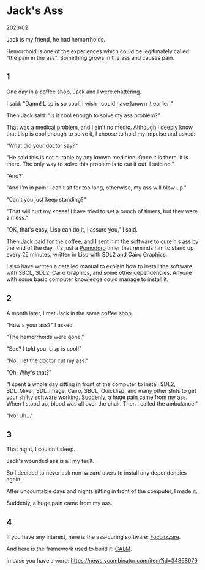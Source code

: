 <!--6-->
# Jack's Ass

2023/02

Jack is my friend, he had hemorrhoids.

Hemorrhoid is one of the experiences which could be legitimately called: "the pain in the ass". Something grows in the ass and causes pain.

## 1
One day in a coffee shop, Jack and I were chattering.

I said: "Damn! Lisp is so cool! I wish I could have known it earlier!"

Then Jack said: "Is it cool enough to solve my ass problem?"

That was a medical problem, and I ain't no medic. Although I deeply know that Lisp is cool enough to solve it, I choose to hold my impulse and asked:

"What did your doctor say?"

"He said this is not curable by any known medicine. Once it is there, it is there. The only way to solve this problem is to cut it out. I said no."

"And?"

"And I'm in pain! I can't sit for too long, otherwise, my ass will blow up."

"Can't you just keep standing?"

"That will hurt my knees! I have tried to set a bunch of timers, but they were a mess."

"OK, that's easy, Lisp can do it, I assure you," I said.

Then Jack paid for the coffee, and I sent him the software to cure his ass by the end of the day. It's just a [Pomodoro](https://en.wikipedia.org/wiki/Pomodoro_Technique) timer that reminds him to stand up every 25 minutes, written in Lisp with SDL2 and Cairo Graphics.

I also have written a detailed manual to explain how to install the software with SBCL, SDL2, Cairo Graphics, and some other dependencies. Anyone with some basic computer knowledge could manage to install it.

## 2

A month later, I met Jack in the same coffee shop.

"How's your ass?" I asked.

"The hemorrhoids were gone."

"See? I told you, Lisp is cool!"

"No, I let the doctor cut my ass."

"Oh, Why's that?"

"I spent a whole day sitting in front of the computer to install SDL2, SDL_Mixer, SDL_Image, Cairo, SBCL, Quicklisp, and many other shits to get your shitty software working. Suddenly, a huge pain came from my ass. When I stood up, blood was all over the chair. Then I called the ambulance."

"No! Uh..."

## 3

That night, I couldn't sleep.

Jack's wounded ass is all my fault.

So I decided to never ask non-wizard users to install any dependencies again.

After uncountable days and nights sitting in front of the computer, I made it.

Suddenly, a huge pain came from my ass.

## 4

If you have any interest, here is the ass-curing software: [Focolizzare](https://vitovan.com/focalizzare/).

And here is the framework used to build it: [CALM](https://github.com/VitoVan/calm/).

In case you have a word: https://news.ycombinator.com/item?id=34868979
